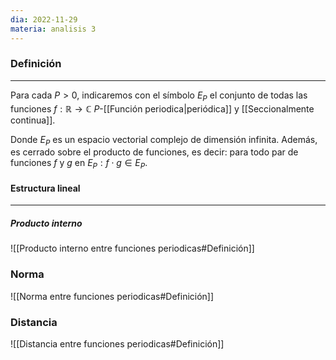 ```yaml
---
dia: 2022-11-29
materia: analisis 3
---
```

### Definición
---
Para cada $P > 0$, indicaremos con el símbolo $E_P$ el conjunto de todas las funciones $f : \mathbb{R} \to \mathbb{C}$ $P$-[[Función periodica|periódica]] y [[Seccionalmente continua]].

Donde $E_P$ es un espacio vectorial complejo de dimensión infinita. Además, es cerrado sobre el producto de funciones, es decir: para todo par de funciones $f$ y $g$ en $E_P : f \cdot g \in E_P$.

#### Estructura lineal
---
##### Producto interno
![[Producto interno entre funciones periodicas#Definición]]

### Norma
![[Norma entre funciones periodicas#Definición]]

### Distancia
![[Distancia entre funciones periodicas#Definición]]
